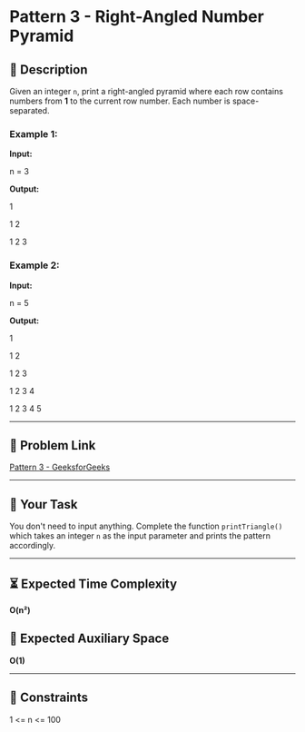 # Pattern 3 - Right-Angled Number Pyramid

## 📄 Description
Given an integer `n`, print a right-angled pyramid where each row contains numbers from **1** to the current row number. Each number is space-separated.

### Example 1:
**Input:**

n = 3

**Output:**

1

1 2

1 2 3

### Example 2:
**Input:**

n = 5

**Output:**

1

1 2

1 2 3

1 2 3 4

1 2 3 4 5

---

## 🔗 Problem Link
[Pattern 3 - GeeksforGeeks](https://www.geeksforgeeks.org/problems/triangle-number/1)

---

## 📝 Your Task
You don't need to input anything. Complete the function `printTriangle()` which takes an integer `n` as the input parameter and prints the pattern accordingly.

---

## ⏳ Expected Time Complexity
**O(n²)**

## 🧠 Expected Auxiliary Space
**O(1)**

---

## 📌 Constraints
1 <= n <= 100
